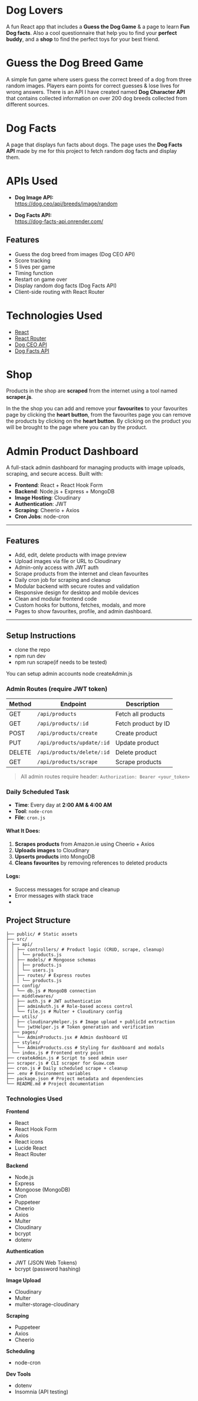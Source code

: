 # Dog Lovers

A fun React app that includes a **Guess the Dog Game** & a page to learn **Fun Dog facts**. Also a cool questionnaire that help you to find your **perfect buddy**, and a **shop** to find the perfect toys for your best friend.

# Guess the Dog Breed Game

A simple fun game where users guess the correct breed of a dog from three random images. Players earn points for correct guesses & lose lives for wrong answers.
There is an API I have created named **Dog Character API** that contains collected information on over 200 dog breeds collected from different sources.

# Dog Facts

A page that displays fun facts about dogs. The page uses the **Dog Facts API** made by me for this project to fetch random dog facts and display them.

# APIs Used

- **Dog Image API:**  
  https://dog.ceo/api/breeds/image/random

- **Dog Facts API:**  
  https://dog-facts-api.onrender.com/

## Features

- Guess the dog breed from images (Dog CEO API)
- Score tracking
- 5 lives per game
- Timing function
- Restart on game over
- Display random dog facts (Dog Facts API)
- Client-side routing with React Router

# Technologies Used

- [React](https://reactjs.org/)
- [React Router](https://reactrouter.com/)
- [Dog CEO API](https://dog.ceo/dog-api/)
- [Dog Facts API](https://dog-facts-api.onrender.com/)

# Shop

Products in the shop are **scraped** from the internet using a tool named **scraper.js**.

In the the shop you can add and remove your **favourites** to your favourites page by clicking the **heart button**, from the favourites page you can remove the products by clicking on the **heart button**. By clicking on the product you will be brought to the page where you can by the product.

# Admin Product Dashboard

A full-stack admin dashboard for managing products with image uploads, scraping, and secure access. Built with:

- **Frontend**: React + React Hook Form
- **Backend**: Node.js + Express + MongoDB
- **Image Hosting**: Cloudinary
- **Authentication**: JWT
- **Scraping**: Cheerio + Axios
- **Cron Jobs**: node-cron

---

## Features

- Add, edit, delete products with image preview
- Upload images via file or URL to Cloudinary
- Admin-only access with JWT auth
- Scrape products from the internet and clean favourites
- Daily cron job for scraping and cleanup
- Modular backend with secure routes and validation
- Responsive design for desktop and mobile devices
- Clean and modular frontend code
- Custom hooks for buttons, fetches, modals, and more
- Pages to show favourites, profile, and admin dashboard.

---

## Setup Instructions

- clone the repo
- npm run dev
- npm run scrape(if needs to be tested)

You can setup admin accounts
node createAdmin.js

### Admin Routes (require JWT token)

| Method | Endpoint                   | Description         |
| ------ | -------------------------- | ------------------- |
| GET    | `/api/products`            | Fetch all products  |
| GET    | `/api/products/:id`        | Fetch product by ID |
| POST   | `/api/products/create`     | Create product      |
| PUT    | `/api/products/update/:id` | Update product      |
| DELETE | `/api/products/delete/:id` | Delete product      |
| GET    | `/api/products/scrape`     | Scrape products     |

> All admin routes require header: `Authorization: Bearer <your_token>`

### Daily Scheduled Task

- **Time**: Every day at **2:00 AM & 4:00 AM**
- **Tool**: `node-cron`
- **File**: `cron.js`

#### What It Does:

1. **Scrapes products** from Amazon.ie using Cheerio + Axios
2. **Uploads images** to Cloudinary
3. **Upserts products** into MongoDB
4. **Cleans favourites** by removing references to deleted products

#### Logs:

- Success messages for scrape and cleanup
- Error messages with stack trace
-

## Project Structure

```
├── public/ # Static assets
├── src/
│ ├── api/
│ │ ├── controllers/ # Product logic (CRUD, scrape, cleanup)
│ │ │ └── products.js
│ │ ├── models/ # Mongoose schemas
│ │ │ ├── products.js
│ │ │ └── users.js
│ │ ├── routes/ # Express routes
│ │ │ └── products.js
│ ├── config/
│ │ └── db.js # MongoDB connection
│ ├── middlewares/
│ │ ├── auth.js # JWT authentication
│ │ ├── adminAuth.js # Role-based access control
│ │ └── file.js # Multer + Cloudinary config
│ ├── utils/
│ │ ├── cloudinaryHelper.js # Image upload + publicId extraction
│ │ └── jwtHelper.js # Token generation and verification
│ ├── pages/
│ │ └── AdminProducts.jsx # Admin dashboard UI
│ ├── styles/
│ │ └── AdminProducts.css # Styling for dashboard and modals
│ └── index.js # Frontend entry point
├── createAdmin.js # Script to seed admin user
├── scraper.js # CLI scraper for Guaw.com
├── cron.js # Daily scheduled scrape + cleanup
├── .env # Environment variables
├── package.json # Project metadata and dependencies
└── README.md # Project documentation
```

### Technologies Used

**Frontend**

- React
- React Hook Form
- Axios
- React icons
- Lucide React
- React Router

**Backend**

- Node.js
- Express
- Mongoose (MongoDB)
- Cron
- Puppeteer
- Cheerio
- Axios
- Multer
- Cloudinary
- bcrypt
- dotenv

**Authentication**

- JWT (JSON Web Tokens)
- bcrypt (password hashing)

**Image Upload**

- Cloudinary
- Multer
- multer-storage-cloudinary

**Scraping**

- Puppeteer
- Axios
- Cheerio

**Scheduling**

- node-cron

**Dev Tools**

- dotenv
- Insomnia (API testing)
